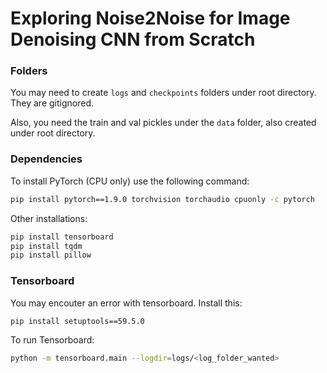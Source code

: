 # Exploring Noise2Noise for Image Denoising CNN from Scratch

### Folders
You may need to create ```logs``` and ```checkpoints``` folders under root directory. They are gitignored.

Also, you need the train and val pickles under the ```data``` folder, also created under root directory. 
### Dependencies
To install PyTorch (CPU only) use the following command:
```bash
pip install pytorch==1.9.0 torchvision torchaudio cpuonly -c pytorch
```

Other installations:
```bash
pip install tensorboard
pip install tqdm
pip install pillow
```

### Tensorboard
You may encouter an error with tensorboard. Install this:
```bash
pip install setuptools==59.5.0
```

To run Tensorboard:
```bash
python -m tensorboard.main --logdir=logs/<log_folder_wanted>
```
